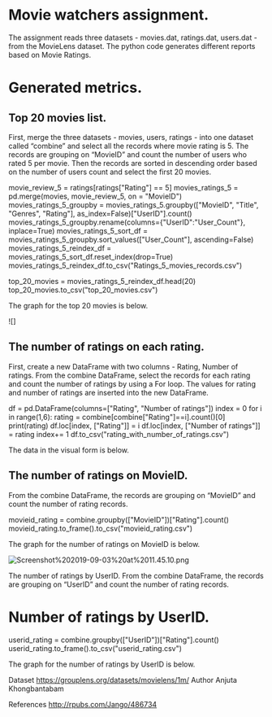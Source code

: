 
# Movie watchers assignment.
The assignment reads three datasets - movies.dat, ratings.dat, users.dat - from the MovieLens dataset. The python code generates different reports based on Movie Ratings.

# Generated metrics.
## Top 20 movies list.
First, merge the three datasets - movies, users, ratings - into one dataset called “combine” and select all the records where movie rating is 5. The records are grouping on “MovieID” and count the number of users who rated 5 per movie. Then the records are sorted in descending order based on the number of users count and select the first 20 movies. 

movie_review_5 = ratings[ratings["Rating"] == 5]
movies_ratings_5 = pd.merge(movies, movie_review_5, on = "MovieID")
movies_ratings_5_groupby = movies_ratings_5.groupby(["MovieID", "Title", "Genres", "Rating"], as_index=False)["UserID"].count()
movies_ratings_5_groupby.rename(columns={"UserID":"User_Count"}, inplace=True)
movies_ratings_5_sort_df = movies_ratings_5_groupby.sort_values(["User_Count"], ascending=False)
movies_ratings_5_reindex_df = movies_ratings_5_sort_df.reset_index(drop=True)
movies_ratings_5_reindex_df.to_csv("Ratings_5_movies_records.csv")


top_20_movies = movies_ratings_5_reindex_df.head(20)
top_20_movies.to_csv("top_20_movies.csv")


The graph for the top 20 movies is below.

![]

## The number of ratings on each rating.
First, create a new DataFrame with two columns - Rating, Number of ratings. From the combine DataFrame, select the records for each rating and count the number of ratings by using a For loop. The values for rating and number of ratings are inserted into the new DataFrame. 


df = pd.DataFrame(columns=["Rating", "Number of ratings"])
index = 0
for i in range(1,6):
    rating = combine[combine["Rating"]==i].count()[0]
    print(rating)
    df.loc[index, ["Rating"]] = i
    df.loc[index, ["Number of ratings"]] = rating
    index+= 1
df.to_csv("rating_with_number_of_ratings.csv")

The data in the visual form is below.



## The number of ratings on MovieID.
From the combine DataFrame, the records are grouping on “MovieID” and count the number of rating records. 

movieid_rating = combine.groupby(["MovieID"])["Rating"].count()
movieid_rating.to_frame().to_csv("movieid_rating.csv")























The graph for the number of ratings on MovieID is below.

![Screenshot%202019-09-03%20at%2011.45.10.png](attachment:Screenshot%202019-09-03%20at%2011.45.10.png)







The number of ratings by UserID.
From the combine DataFrame, the records are grouping on “UserID” and count the number of rating records. 

# Number of ratings by UserID.
userid_rating = combine.groupby(["UserID"])["Rating"].count()
userid_rating.to_frame().to_csv("userid_rating.csv")

The graph for the number of ratings by UserID is below.



Dataset
https://grouplens.org/datasets/movielens/1m/ 
Author
Anjuta Khongbantabam

References
http://rpubs.com/Jango/486734



```python

```
